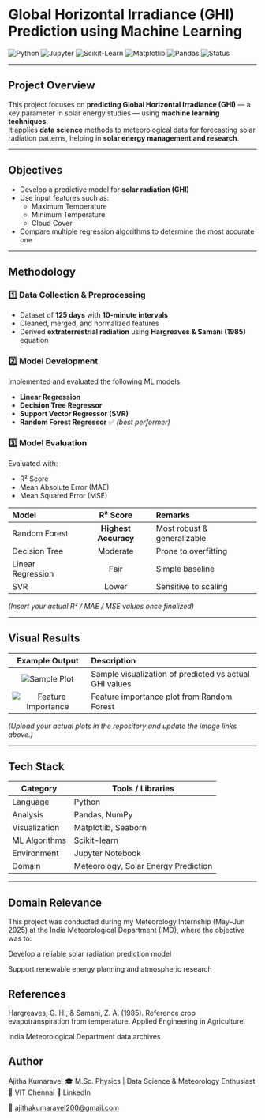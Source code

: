 # Global Horizontal Irradiance (GHI) Prediction using Machine Learning

![Python](https://img.shields.io/badge/Python-3.9-blue?logo=python)
![Jupyter](https://img.shields.io/badge/Jupyter-Notebook-orange?logo=jupyter)
![Scikit-Learn](https://img.shields.io/badge/Scikit--Learn-ML-yellow?logo=scikit-learn)
![Matplotlib](https://img.shields.io/badge/Matplotlib-Data%20Viz-brightgreen)
![Pandas](https://img.shields.io/badge/Pandas-Data%20Analysis-purple)
![Status](https://img.shields.io/badge/Status-Completed-success)

---

##  Project Overview

This project focuses on **predicting Global Horizontal Irradiance (GHI)** — a key parameter in solar energy studies — using **machine learning techniques**.  
It applies **data science** methods to meteorological data for forecasting solar radiation patterns, helping in **solar energy management and research**.

---

##  Objectives

- Develop a predictive model for **solar radiation (GHI)**  
- Use input features such as:
  -  Maximum Temperature  
  -  Minimum Temperature  
  -  Cloud Cover  
- Compare multiple regression algorithms to determine the most accurate one  

---

##  Methodology

### 1️⃣ Data Collection & Preprocessing
- Dataset of **125 days** with **10-minute intervals**  
- Cleaned, merged, and normalized features  
- Derived **extraterrestrial radiation** using **Hargreaves & Samani (1985)** equation  

### 2️⃣ Model Development
Implemented and evaluated the following ML models:
- **Linear Regression**
- **Decision Tree Regressor**
- **Support Vector Regressor (SVR)**
- **Random Forest Regressor** ✅ *(best performer)*

### 3️⃣ Model Evaluation
Evaluated with:
- R² Score  
- Mean Absolute Error (MAE)  
- Mean Squared Error (MSE)

| Model | R² Score | Remarks |
|:------|:---------:|:--------|
| Random Forest | **Highest Accuracy** | Most robust & generalizable |
| Decision Tree | Moderate | Prone to overfitting |
| Linear Regression | Fair | Simple baseline |
| SVR | Lower | Sensitive to scaling |

*(Insert your actual R² / MAE / MSE values once finalized)*

---

##  Visual Results

| Example Output | Description |
|:---------------:|:------------|
| ![Sample Plot](https://github.com/ajithakumaravel/ghi-prediction/assets/sample_plot.png) | Sample visualization of predicted vs actual GHI values |
| ![Feature Importance](https://github.com/ajithakumaravel/ghi-prediction/assets/feature_importance.png) | Feature importance plot from Random Forest |

*(Upload your actual plots in the repository and update the image links above.)*

---

##  Tech Stack

| Category | Tools / Libraries |
|-----------|------------------|
| Language | Python |
| Analysis | Pandas, NumPy |
| Visualization | Matplotlib, Seaborn |
| ML Algorithms | Scikit-learn |
| Environment | Jupyter Notebook |
| Domain | Meteorology, Solar Energy Prediction |

---
##  Domain Relevance

This project was conducted during my Meteorology Internship (May–Jun 2025) at the
India Meteorological Department (IMD), where the objective was to:

Develop a reliable solar radiation prediction model

Support renewable energy planning and atmospheric research


##  References

Hargreaves, G. H., & Samani, Z. A. (1985). Reference crop evapotranspiration from temperature. Applied Engineering in Agriculture.

India Meteorological Department data archives

##  Author

Ajitha Kumaravel
🎓 M.Sc. Physics | Data Science & Meteorology Enthusiast
📍 VIT Chennai
🔗 LinkedIn

📧 ajithakumaravel200@gmail.com

